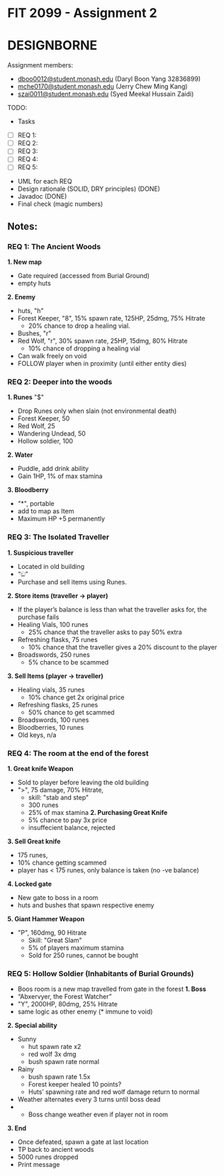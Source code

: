 # FIT 2099 - Assignment 2

# DESIGNBORNE

Assignment members:
* dboo0012@student.monash.edu (Daryl Boon Yang 32836899)
* mche0170@student.monash.edu (Jerry Chew Ming Kang)
* szai0011@student.monash.edu (Syed Meekal Hussain Zaidi)

TODO:

- Tasks
- [ ] REQ 1:
- [ ] REQ 2:
- [ ] REQ 3:
- [ ] REQ 4:
- [ ] REQ 5:
- UML for each REQ
- Design rationale (SOLID, DRY principles) (DONE)
- Javadoc (DONE)
- Final check (magic numbers)
## Notes:

### REQ 1: The Ancient Woods
**1. New map**
- Gate required (accessed from Burial Ground)
- empty huts

**2. Enemy**
- huts, "h"
- Forest Keeper, "8", 15% spawn rate, 125HP, 25dmg, 75% Hitrate
  - 20% chance to drop a healing vial.
- Bushes, "r"
- Red Wolf, "r", 30% spawn rate, 25HP, 15dmg, 80% Hitrate
  - 10% chance of dropping a healing vial
- Can walk freely on void
- FOLLOW player when in proximity (until either entity dies)

### REQ 2: Deeper into the woods
**1. Runes**
"$"
- Drop Runes only when slain (not environmental death)
- Forest Keeper, 50
- Red Wolf, 25
- Wandering Undead, 50
- Hollow soldier, 100

**2. Water**
- Puddle, add drink ability
- Gain 1HP, 1% of max stamina

**3. Bloodberry**
- "*", portable
- add to map as Item
- Maximum HP +5 permanently

### REQ 3: The Isolated Traveller
**1. Suspicious traveller**
- Located in old building
- “ඞ”
- Purchase and sell items using Runes.

**2. Store items (traveller -> player)**
- If the player’s balance is less than what the traveller asks for, the purchase fails
- Healing Vials, 100 runes
  - 25% chance that the traveller asks to pay 50% extra
- Refreshing flasks, 75 runes
  - 10% chance that the traveller gives a 20% discount to the player
- Broadswords, 250 runes
  - 5% chance to be scammed

**3. Sell Items (player -> traveller)**
- Healing vials, 35 runes
  - 10% chance get 2x original price
- Refreshing flasks, 25 runes
  - 50% chance to get scammed
- Broadswords, 100 runes
- Bloodberries, 10 runes
- Old keys, n/a

### REQ 4: The room at the end of the forest
**1. Great knife Weapon**
- Sold to player before leaving the old building
- ">", 75 damage, 70% Hitrate,
  - skill: "stab and step"
  - 300 runes
  - 25% of max stamina
    **2. Purchasing Great Knife**
  - 5% chance to pay 3x price
  - insuffecient balance, rejected

**3. Sell Great knife**
- 175 runes,
- 10% chance getting scammed
- player has < 175 runes, only balance is taken (no -ve balance)

**4. Locked gate**
- New gate to boss in a room
- huts and bushes that spawn respective enemy

**5. Giant Hammer Weapon**
- "P", 160dmg, 90 Hitrate
  - Skill: "Great Slam"
  - 5% of players maximum stamina
  - Sold for 250 runes, cannot be bought

### REQ 5: Hollow Soldier (Inhabitants of Burial Grounds)
- Boos room is a new map travelled from gate in the forest
  **1. Boss**
- “Abxervyer, the Forest Watcher”
- "Y", 2000HP, 80dmg, 25% Hitrate
- same logic as other enemy (* immune to void)

**2. Special ability**
- Sunny
  - hut spawn rate x2
  - red wolf 3x dmg
  - bush spawn rate normal
- Rainy
  - bush spawn rate 1.5x
  - Forest keeper healed 10 points?
  - Huts’ spawning rate and red wolf damage return to normal
- Weather alternates every 3 turns until boss dead
- * Boss change weather even if player not in room

**3. End**
- Once defeated, spawn a gate at last location
- TP back to ancient woods
- 5000 runes dropped
- Print message
